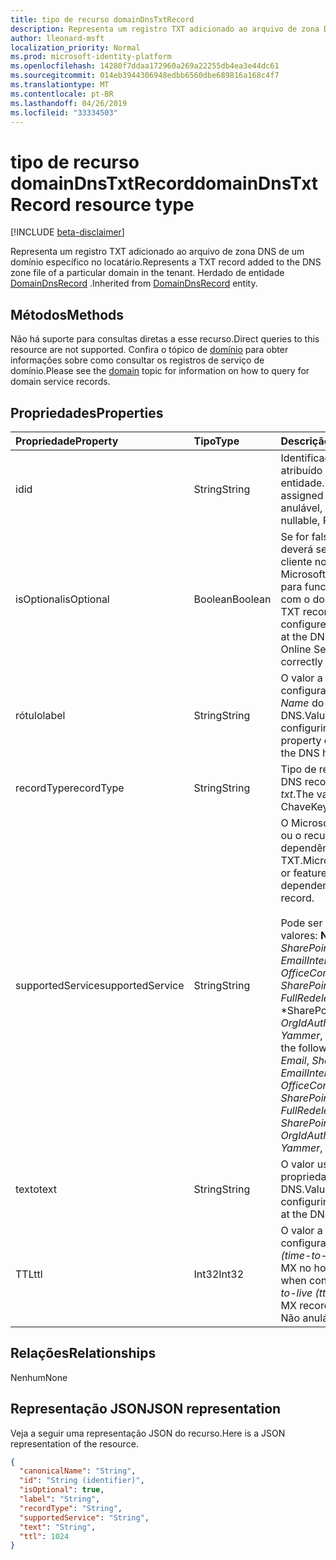 ```yaml
---
title: tipo de recurso domainDnsTxtRecord
description: Representa um registro TXT adicionado ao arquivo de zona DNS de um domínio específico no locatário. Herdado de entidade DomainDnsRecord.
author: lleonard-msft
localization_priority: Normal
ms.prod: microsoft-identity-platform
ms.openlocfilehash: 14280f7ddaa172960a269a22255db4ea3e44dc61
ms.sourcegitcommit: 014eb3944306948edbb6560dbe689816a168c4f7
ms.translationtype: MT
ms.contentlocale: pt-BR
ms.lasthandoff: 04/26/2019
ms.locfileid: "33334503"
---
```

# <a name="domaindnstxtrecord-resource-type"></a><span data-ttu-id="853fb-104">tipo de recurso domainDnsTxtRecord</span><span class="sxs-lookup"><span data-stu-id="853fb-104">domainDnsTxtRecord resource type</span></span>

[!INCLUDE [beta-disclaimer](../../includes/beta-disclaimer.md)]

<span data-ttu-id="853fb-105">Representa um registro TXT adicionado ao arquivo de zona DNS de um domínio específico no locatário.</span><span class="sxs-lookup"><span data-stu-id="853fb-105">Represents a TXT record added to the DNS zone file of a particular domain in the tenant.</span></span> <span data-ttu-id="853fb-106">Herdado de entidade [DomainDnsRecord](domaindnsrecord.md) .</span><span class="sxs-lookup"><span data-stu-id="853fb-106">Inherited from [DomainDnsRecord](domaindnsrecord.md) entity.</span></span>

## <a name="methods"></a><span data-ttu-id="853fb-107">Métodos</span><span class="sxs-lookup"><span data-stu-id="853fb-107">Methods</span></span>
<span data-ttu-id="853fb-108">Não há suporte para consultas diretas a esse recurso.</span><span class="sxs-lookup"><span data-stu-id="853fb-108">Direct queries to this resource are not supported.</span></span> <span data-ttu-id="853fb-109">Confira o tópico de [domínio](domain.md) para obter informações sobre como consultar os registros de serviço de domínio.</span><span class="sxs-lookup"><span data-stu-id="853fb-109">Please see the [domain](domain.md) topic for information on how to query for domain service records.</span></span>

## <a name="properties"></a><span data-ttu-id="853fb-110">Propriedades</span><span class="sxs-lookup"><span data-stu-id="853fb-110">Properties</span></span>
| <span data-ttu-id="853fb-111">Propriedade</span><span class="sxs-lookup"><span data-stu-id="853fb-111">Property</span></span>     | <span data-ttu-id="853fb-112">Tipo</span><span class="sxs-lookup"><span data-stu-id="853fb-112">Type</span></span>   |<span data-ttu-id="853fb-113">Descrição</span><span class="sxs-lookup"><span data-stu-id="853fb-113">Description</span></span>|
|:---------------|:--------|:----------|
|<span data-ttu-id="853fb-114">id</span><span class="sxs-lookup"><span data-stu-id="853fb-114">id</span></span>|<span data-ttu-id="853fb-115">String</span><span class="sxs-lookup"><span data-stu-id="853fb-115">String</span></span>| <span data-ttu-id="853fb-116">Identificador exclusivo atribuído a esta entidade.</span><span class="sxs-lookup"><span data-stu-id="853fb-116">Unique identifier assigned to this entity.</span></span> <span data-ttu-id="853fb-117">Não anulável, somente leitura.</span><span class="sxs-lookup"><span data-stu-id="853fb-117">Not nullable, Read-only.</span></span> |
|<span data-ttu-id="853fb-118">isOptional</span><span class="sxs-lookup"><span data-stu-id="853fb-118">isOptional</span></span>|<span data-ttu-id="853fb-119">Boolean</span><span class="sxs-lookup"><span data-stu-id="853fb-119">Boolean</span></span>| <span data-ttu-id="853fb-120">Se for falso, o registro TXT deverá ser configurado pelo cliente no host DNS do Microsoft Online Services para funcionar corretamente com o domínio.</span><span class="sxs-lookup"><span data-stu-id="853fb-120">If false, the TXT record must be configured by the customer at the DNS host for Microsoft Online Services to operate correctly with the domain.</span></span> |
|<span data-ttu-id="853fb-121">rótulo</span><span class="sxs-lookup"><span data-stu-id="853fb-121">label</span></span>|<span data-ttu-id="853fb-122">String</span><span class="sxs-lookup"><span data-stu-id="853fb-122">String</span></span>| <span data-ttu-id="853fb-123">O valor a ser usado ao configurar a propriedade *Name* do registro txt no host DNS.</span><span class="sxs-lookup"><span data-stu-id="853fb-123">Value to use when configuring the *name* property of the TXT record at the DNS host.</span></span>|
|<span data-ttu-id="853fb-124">recordType</span><span class="sxs-lookup"><span data-stu-id="853fb-124">recordType</span></span>|<span data-ttu-id="853fb-125">String</span><span class="sxs-lookup"><span data-stu-id="853fb-125">String</span></span>| <span data-ttu-id="853fb-126">Tipo de registro DNS.</span><span class="sxs-lookup"><span data-stu-id="853fb-126">Type of DNS record.</span></span> <span data-ttu-id="853fb-127">O valor é sempre *txt*.</span><span class="sxs-lookup"><span data-stu-id="853fb-127">The value is always *Txt*.</span></span> <span data-ttu-id="853fb-128">Chave</span><span class="sxs-lookup"><span data-stu-id="853fb-128">Key</span></span> |
|<span data-ttu-id="853fb-129">supportedService</span><span class="sxs-lookup"><span data-stu-id="853fb-129">supportedService</span></span>|<span data-ttu-id="853fb-130">String</span><span class="sxs-lookup"><span data-stu-id="853fb-130">String</span></span>| <span data-ttu-id="853fb-131">O Microsoft Online Services ou o recurso que tem uma dependência neste registro TXT.</span><span class="sxs-lookup"><span data-stu-id="853fb-131">Microsoft Online Service or feature that has a dependency on this TXT record.</span></span></br></br><span data-ttu-id="853fb-132">Pode ser um dos seguintes valores: **NULL**, *email*, *SharePoint*, *EmailInternalRelayOnly*, *OfficeCommunicationsOnline*, *SharePointDefaultDomain*, *FullRedelegation*, \*SharePointPublic \*, *OrgIdAuthentication*, *Yammer*, *Intune*</span><span class="sxs-lookup"><span data-stu-id="853fb-132">Can be one of the following values: **null**, *Email*, *Sharepoint*, *EmailInternalRelayOnly*, *OfficeCommunicationsOnline*, *SharePointDefaultDomain*, *FullRedelegation*, *SharePointPublic*, *OrgIdAuthentication*, *Yammer*, *Intune*</span></span> |
|<span data-ttu-id="853fb-133">texto</span><span class="sxs-lookup"><span data-stu-id="853fb-133">text</span></span>|<span data-ttu-id="853fb-134">String</span><span class="sxs-lookup"><span data-stu-id="853fb-134">String</span></span>| <span data-ttu-id="853fb-135">O valor usado ao configurar a propriedade *Text* no host DNS.</span><span class="sxs-lookup"><span data-stu-id="853fb-135">Value used when configuring the *text* property at the DNS host.</span></span> |
|<span data-ttu-id="853fb-136">TTL</span><span class="sxs-lookup"><span data-stu-id="853fb-136">ttl</span></span>|<span data-ttu-id="853fb-137">Int32</span><span class="sxs-lookup"><span data-stu-id="853fb-137">Int32</span></span>| <span data-ttu-id="853fb-138">O valor a ser usado ao configurar a propriedade *TTL (time-to-Live)* do registro MX no host DNS.</span><span class="sxs-lookup"><span data-stu-id="853fb-138">Value to use when configuring the *time-to-live (ttl)* property of the MX record at the DNS host.</span></span> <span data-ttu-id="853fb-139">Não anulável</span><span class="sxs-lookup"><span data-stu-id="853fb-139">Not nullable</span></span> |

## <a name="relationships"></a><span data-ttu-id="853fb-140">Relações</span><span class="sxs-lookup"><span data-stu-id="853fb-140">Relationships</span></span>
<span data-ttu-id="853fb-141">Nenhum</span><span class="sxs-lookup"><span data-stu-id="853fb-141">None</span></span>


## <a name="json-representation"></a><span data-ttu-id="853fb-142">Representação JSON</span><span class="sxs-lookup"><span data-stu-id="853fb-142">JSON representation</span></span>
<span data-ttu-id="853fb-143">Veja a seguir uma representação JSON do recurso.</span><span class="sxs-lookup"><span data-stu-id="853fb-143">Here is a JSON representation of the resource.</span></span>

<!-- {
  "blockType": "resource",
  "optionalProperties": [

  ],
  "@odata.type": "microsoft.graph.domainDnsTxtRecord"
}-->

```json
{
  "canonicalName": "String",
  "id": "String (identifier)",
  "isOptional": true,
  "label": "String",
  "recordType": "String",
  "supportedService": "String",
  "text": "String",
  "ttl": 1024
}

```

<!-- uuid: 8fcb5dbc-d5aa-4681-8e31-b001d5168d79
2015-10-25 14:57:30 UTC -->
<!--
{
  "type": "#page.annotation",
  "description": "domainDnsTxtRecord resource",
  "keywords": "",
  "section": "documentation",
  "tocPath": "",
  "suppressions": []
}
-->
